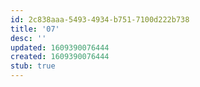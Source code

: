 ```yaml
---
id: 2c838aaa-5493-4934-b751-7100d222b738
title: '07'
desc: ''
updated: 1609390076444
created: 1609390076444
stub: true
---
```


